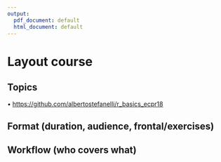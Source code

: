```yaml
---
output:
  pdf_document: default
  html_document: default
---
```

# Layout course

## Topics

• https://github.com/albertostefanelli/r_basics_ecpr18

## Format (duration, audience, frontal/exercises)

## Workflow (who covers what)